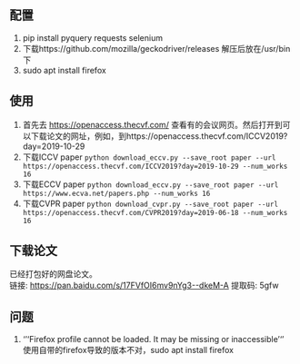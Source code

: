 ## 配置
1. pip install pyquery requests selenium
2. 下载https://github.com/mozilla/geckodriver/releases 解压后放在/usr/bin下
3. sudo apt install firefox 

## 使用
1. 首先去 https://openaccess.thecvf.com/ 查看有的会议网页。然后打开到可以下载论文的网址，例如，到https://openaccess.thecvf.com/ICCV2019?day=2019-10-29
2.  下载ICCV paper  `python download_eccv.py --save_root paper --url https://openaccess.thecvf.com/ICCV2019?day=2019-10-29 --num_works 16`
3.  下载ECCV paper  `python download_eccv.py --save_root paper --url  https://www.ecva.net/papers.php --num_works 16`
4.  下载CVPR paper  `python download_cvpr.py --save_root paper --url https://openaccess.thecvf.com/CVPR2019?day=2019-06-18 --num_works 16`

## 下载论文
已经打包好的网盘论文。  
链接: https://pan.baidu.com/s/17FVfOI6mv9nYg3--dkeM-A 提取码: 5gfw 

## 问题
1. ‘’‘Firefox profile cannot be loaded. It may be missing or inaccessible’‘’  
    使用自带的firefox导致的版本不对，sudo apt install firefox 

